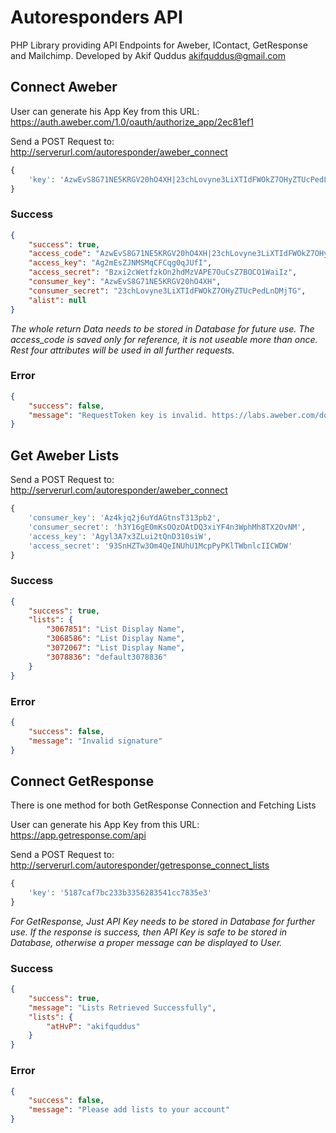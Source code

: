 # Autoresponders API

PHP Library providing API Endpoints for Aweber, IContact, GetResponse and Mailchimp. Developed by Akif Quddus akifquddus@gmail.com

## Connect Aweber

User can generate his App Key from this URL: 
https://auth.aweber.com/1.0/oauth/authorize_app/2ec81ef1

Send a POST Request to:
http://serverurl.com/autoresponder/aweber_connect

```php
{
    'key': 'AzwEvS8G71NE5KRGV20hO4XH|23chLovyne3LiXTIdFWOkZ7OHyZTUcPedLnDMjTG|AqzucBMvq02chmQANO0Zrt3H|X5xCMsBjAuzYOX7190bxX8ggTr3l7RLKASRe65Z7|kwa5x1|'
}
```

### Success

```json
{
    "success": true,
    "access_code": "AzwEvS8G71NE5KRGV20hO4XH|23chLovyne3LiXTIdFWOkZ7OHyZTUcPedLnDMjTG|AqzucBMvq02chmQANO0Zrt3H|X5xCMsBjAuzYOX7190bxX8ggTr3l7RLKASRe65Z7|kwa5x1|",
    "access_key": "Ag2mEsZJNMSMqCFCqg0qJUfI",
    "access_secret": "Bzxi2cWetfzkOn2hdMzVAPE7OuCsZ7BOCO1WaiIz",
    "consumer_key": "AzwEvS8G71NE5KRGV20hO4XH",
    "consumer_secret": "23chLovyne3LiXTIdFWOkZ7OHyZTUcPedLnDMjTG",
    "alist": null
}
```
*The whole return Data needs to be stored in Database for future use. The access_code is saved only for reference, it is not useable more than once. Rest four attributes will be used in all further requests.*

### Error

```json
{
    "success": false,
    "message": "RequestToken key is invalid. https://labs.aweber.com/docs/troubleshooting#unauthorized"
}
```

## Get Aweber Lists
Send a POST Request to:
http://serverurl.com/autoresponder/aweber_connect

```php
{
    'consumer_key': 'Az4kjq2j6uYdAGtnsT313pb2',
    'consumer_secret': 'h3Y16gE0mKsOOzOAtDQ3xiYF4n3WphMh8TX2OvNM',
    'access_key': 'Agyl3A7x3ZLui2tQnD310siW',
    'access_secret': '93SnHZTw3Om4QeINUhU1McpPyPKlTWbnlcIICWDW'
}
```

### Success

```json
{
    "success": true,
    "lists": {
        "3067851": "List Display Name",
        "3068586": "List Display Name",
        "3072067": "List Display Name",
        "3078836": "default3078836"
    }
}
```

### Error

```json
{
    "success": false,
    "message": "Invalid signature"
}
```

## Connect GetResponse
There is one method for both GetResponse Connection and Fetching Lists

User can generate his App Key from this URL: 
https://app.getresponse.com/api

Send a POST Request to:
http://serverurl.com/autoresponder/getresponse_connect_lists

```php
{
    'key': '5187caf7bc233b3356283541cc7835e3'
}
```
*For GetResponse, Just API Key needs to be stored in Database for further use.
If the response is success, then API Key is safe to be stored in Database, otherwise a proper message can be displayed to User.*

### Success

```json
{
    "success": true,
    "message": "Lists Retrieved Successfully",
    "lists": {
        "atHvP": "akifquddus"
    }
}
```

### Error

```json
{
    "success": false,
    "message": "Please add lists to your account"
}
```
